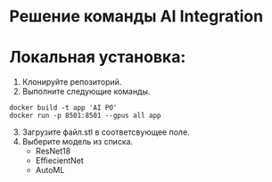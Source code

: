 # Решение команды AI Integration 

# Локальная установка:
1. Клонируйте репозиторий.
2. Выполните следующие команды.
```
docker build -t app 'AI PO'
docker run -p 8501:8501 --gpus all app 
```
3. Загрузите файл.stl в соответсвующее поле.
4. Выберите модель из списка.
   - ResNet18
   - EffiecientNet
   - AutoML
   
